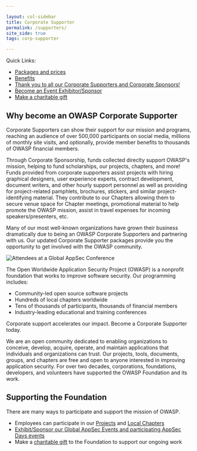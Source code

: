 ```yaml
---

layout: col-sidebar
title: Corporate Supporter
permalink: /supporters/
site_side: true
tags: corp-supporter

---
```

Quick Links:

- [Packages and prices](https://owasp.org/supporters/packages)
- [Benefits](https://owasp.org/supporters/benefits)
- [Thank you to all our Corporate Supporters and Corporate Sponsors!](https://owasp.org/supporters/list)
- [Become an Event Exhibitor/Sponsor](events@owasp.com)
- [Make a charitable gift](https://owasp.org/donate/?reponame=owasp.github.io)

## Why become an OWASP Corporate Supporter

Corporate Supporters can show their support for our mission and programs, reaching an audience of over 500,000 participants on social media, millions of monthly site visits, and optionally, provide member benefits to thousands of OWASP financial members. 

Through Corporate Sponsorship, funds collected direclty support OWASP's mission, helping to fund scholarships, our projects, chapters, and more! Funds provided from corporate supporters assist projects with hiring graphical designers, user experience experts, contract development, document writers, and other hourly support personnel as well as providing for project-related pamphlets, brochures, stickers, and similar project-identifying material. They contribute to our Chapters allowing them to secure venue space for Chapter meetings, promotional material to help promote the OWASP mission, assist in travel expenses for incoming speakers/presenters, etc.

Many of our most well-known organizations have grown their business dramatically due to being an OWASP Corporate Supporters and partnering with us. Our updated Corporate Supporter packages provide you the opportunity to get involved with the OWASP community. 

![Attendees at a Global AppSec Conference](/assets/images/web/global-conference.png)

The Open Worldwide Application Security Project (OWASP) is a nonprofit foundation that works to improve software security. Our programming includes:

- Community-led open source software projects
- Hundreds of local chapters worldwide
- Tens of thousands of participants, thousands of financial members
- Industry-leading educational and training conferences

<p class="callout-mono right">Corporate support accelerates our impact. Become a Corporate Supporter today.</p>

We are an open community dedicated to enabling organizations to conceive, develop, acquire, operate, and maintain applications that individuals and organizations can trust. Our projects, tools, documents, groups, and chapters are free and open to anyone interested in improving application security. For over two decades, corporations, foundations, developers, and volunteers have supported the OWASP Foundation and its work.

## Supporting the Foundation

There are many ways to participate and support the mission of OWASP.

- Employees can participate in our [Projects](/projects) and [Local Chapters](/chapters)
- [Exhibit/Sponsor our Global AppSec Events and participating AppSec Days events](mailto:events@owasp.com)
- Make a [charitable gift](/donate) to the Foundation to support our ongoing work
